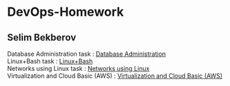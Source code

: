 # DevOps-Homework
<h2>Selim Bekberov</h2>
Database Administration task	: <a href="https://github.com/sbekberov/DevOps-Homework/tree/main/Database%20Administration"> Database Administration</a><br>
Linux+Bash task	: <a href="https://github.com/sbekberov/DevOps-Homework/tree/main/Linux%2BBash"> Linux+Bash</a><br>
Networks using Linux task	: <a href="https://github.com/sbekberov/DevOps-Homework/tree/main/Networks%20using%20Linux"> Networks using Linux</a><br>
Virtualization and Cloud Basic (AWS)	: <a href="https://github.com/sbekberov/DevOps-Homework/tree/main/Virtualization%20and%20Cloud%20Basic%20(AWS))"> Virtualization and Cloud Basic (AWS)</a><br>            
               
               
